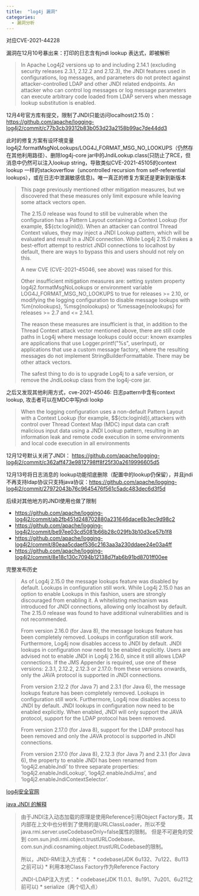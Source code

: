 ```yaml
---
title:  "log4j 漏洞"
categories: 
  - 漏洞分析
---
```

对应CVE-2021-44228

漏洞在12月10号暴出来：打印的日志含有jndi lookup 表达式，即被解析
> In Apache Log4j2 versions up to and including 2.14.1 (excluding security releases 2.3.1, 2.12.2 and 2.12.3), the JNDI features used in configurations, log messages, and parameters do not protect against attacker-controlled LDAP and other JNDI related endpoints. An attacker who can control log messages or log message parameters can execute arbitrary code loaded from LDAP servers when message lookup substitution is enabled.

12月4号官方库有提交，限制了JNDI只能访问localhost(2.15.0)：https://github.com/apache/logging-log4j2/commit/c77b3cb39312b83b053d23a2158b99ac7de44dd3

此时的修复方案有设环境变量log4j2.formatMsgNoLookups/LOG4J_FORMAT_MSG_NO_LOOKUPS（仍然存在其他利用路径）、删除log4j-core jar中的JndiLookup.class(只防止了RCE，但消息中仍然可以注入lookup string，导致类似CVE-2021-45105的context lookup 一样的stackoverflow（uncontrolled recursion from self-referential lookups），或在日志中泄漏敏感信息)。唯一真正的修复方案还是更新到新版本
> This page previously mentioned other mitigation measures, but we discovered that these measures only limit exposure while leaving some attack vectors open.
> 
> The 2.15.0 release was found to still be vulnerable when the configuration has a Pattern Layout containing a Context Lookup (for example, $${ctx:loginId}). When an attacker can control Thread Context values, they may inject a JNDI Lookup pattern, which will be evaluated and result in a JNDI connection. While Log4j 2.15.0 makes a best-effort attempt to restrict JNDI connections to localhost by default, there are ways to bypass this and users should not rely on this.
> 
> A new CVE (CVE-2021-45046, see above) was raised for this.
> 
> Other insufficient mitigation measures are: setting system property log4j2.formatMsgNoLookups or environment variable LOG4J_FORMAT_MSG_NO_LOOKUPS to true for releases >= 2.10, or modifying the logging configuration to disable message lookups with %m{nolookups}, %msg{nolookups} or %message{nolookups} for releases >= 2.7 and <= 2.14.1.
> 
> The reason these measures are insufficient is that, in addition to the Thread Context attack vector mentioned above, there are still code paths in Log4j where message lookups could occur: known examples are applications that use Logger.printf("%s", userInput), or applications that use a custom message factory, where the resulting messages do not implement StringBuilderFormattable. There may be other attack vectors.
> 
> The safest thing to do is to upgrade Log4j to a safe version, or remove the JndiLookup class from the log4j-core jar.

之后又发现其他利用方式，cve-2021-45046: 日志pattern中含有context lookup, 攻击者可以在MDC中写jndi lookp
> When the logging configuration uses a non-default Pattern Layout with a Context Lookup (for example, $${ctx:loginId}),attackers with control over Thread Context Map (MDC) input data can craft malicious input data using a JNDI Lookup pattern, resulting in an information leak and remote code execution in some environments and local code execution in all environments

12月12号默认关闭了JNDI： https://github.com/apache/logging-log4j2/commit/c362aff473e9812798ff8f25f30a2619996605d5

12月13号将日志消息的 lookup功能彻底删除（配置中的lookup仍保留），并且jndi不再支持ldap协议只支持java协议：https://github.com/apache/logging-log4j2/commit/27972043b76c9645476f561c5adc483dec6d3f5d

后续对其他地方的JNDI使用也做了限制
- https://github.com/apache/logging-log4j2/commit/ab2fb451d248702880a231646dace6b3ec9d98c2
- https://github.com/apache/logging-log4j2/commit/be97ee03cd5081b66b28c029fb3b10d3ce57b1f8
- https://github.com/apache/logging-log4j2/commit/80eaa5cdaef536c2163aa3a230ddaee24e03a4ff
- https://github.com/apache/logging-log4j2/commit/8e18c130c7094b12138d7fab6b91bd8701ff00ee

完整发布历史
> As of Log4j 2.15.0 the message lookups feature was disabled by default. Lookups in configuration still work. While Log4j 2.15.0 has an option to enable Lookups in this fashion, users are strongly discouraged from enabling it. A whitelisting mechanism was introduced for JNDI connections, allowing only localhost by default. The 2.15.0 release was found to have additional vulnerabilities and is not recommended.
>
>From version 2.16.0 (for Java 8), the message lookups feature has been completely removed. Lookups in configuration still work. Furthermore, Log4j now disables access to JNDI by default. JNDI lookups in configuration now need to be enabled explicitly. Users are advised not to enable JNDI in Log4j 2.16.0, since it still allows LDAP connections. If the JMS Appender is required, use one of these versions: 2.3.1, 2.12.2, 2.12.3 or 2.17.0: from these versions onwards, only the JAVA protocol is supported in JNDI connections.
>
> From version 2.12.2 (for Java 7) and 2.3.1 (for Java 6), the message lookups feature has been completely removed. Lookups in configuration still work. Furthermore, Log4j now disables access to JNDI by default. JNDI lookups in configuration now need to be enabled explicitly. When enabled, JNDI will only support the JAVA protocol, support for the LDAP protocol has been removed.
>
> From version 2.17.0 (for Java 8), support for the LDAP protocol has been removed and only the JAVA protocol is supported in JNDI connections.
> 
> From version 2.17.0 (for Java 8), 2.12.3 (for Java 7) and 2.3.1 (for Java 6), the property to enable JNDI has been renamed from ‘log4j2.enableJndi’ to three separate properties: ‘log4j2.enableJndiLookup’, ‘log4j2.enableJndiJms’, and ‘log4j2.enableJndiContextSelector’.


[log4j安全官网](https://logging.apache.org/log4j/2.x/security.html)

[java JNDI 的解释](https://tttang.com/archive/1611/)
> 由于JNDI注入动态加载的原理是使用Reference引用Object Factory类，其内部在上文中也分析到了使用的是URLClassLoader，所以不受java.rmi.server.useCodebaseOnly=false属性的限制。
> 但是不可避免的受到 com.sun.jndi.rmi.object.trustURLCodebase、com.sun.jndi.cosnaming.object.trustURLCodebase的限制。
>
> 所以，JNDI-RMI注入方式有： * codebase(JDK 6u132、7u122、8u113之前可以) * 利用本地Class Factory作为Reference Factory
>
> JNDI-LDAP注入方式： * codebase(JDK 11.0.1、8u191、7u201、6u211之前可以) * serialize（两个切入点）
